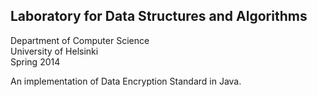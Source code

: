 Laboratory for Data Structures and Algorithms
---------------------------------------------
Department of Computer Science  
University of Helsinki  
Spring 2014  


An implementation of Data Encryption Standard in Java.
